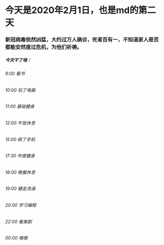 # 今天是2020年2月1日，也是md的第二天

###     新冠病毒依然凶猛，大约过万人确诊，死者百有一，不知道家人是否都能安然度过危机，为他们祈祷。



##### 今天干了啥：

###### 9:00 看书

###### 10:00 玩了电脑

###### 11:00 基础健身

###### 12:00 午饭休息

###### 15:00 刷了手机

###### 17:30 中度健身

###### 18:00 晚餐休息

###### 19:00 健走洗澡

###### 20:00 学习编程

###### 22:00 看美剧

###### 00:00 嗷嗷